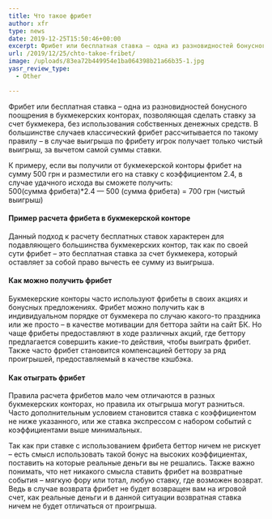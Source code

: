 ```yaml
---
title: Что такое фрибет
author: xfr
type: news
date: 2019-12-25T15:50:46+00:00
excerpt: Фрибет или бесплатная ставка – одна из разновидностей бонусного поощрения в букмекерских конторах, позволяющая сделать ставку за счет букмекера, без использования собственных денежных средств...
url: /2019/12/25/chto-takoe-fribet/
image: /uploads/83ea72b449954e1ba064398b21a66b35-1.jpg
yasr_review_type:
  - Other

---
```

Фрибет или бесплатная ставка – одна из разновидностей бонусного поощрения в букмекерских конторах, позволяющая сделать ставку за счет букмекера, без использования собственных денежных средств. В большинстве случаев классический фрибет рассчитывается по такому правилу – в случае выигрыша по фрибету игрок получает только чистый выигрыш, за вычетом самой суммы ставки.

К примеру, если вы получили от букмекерской конторы фрибет на сумму 500 грн и разместили его на ставку с коэффициентом 2.4, в случае удачного исхода вы сможете получить:  
500(сумма фрибета)*2.4 &#8212; 500 (сумма фрибета) = 700 грн (чистый выигрыш)

#### Пример расчета фрибета в букмекерской конторе

Данный подход к расчету бесплатных ставок характерен для подавляющего большинства букмекерских контор, так как по своей сути фрибет – это бесплатная ставка за счет букмекера, который оставляет за собой право вычесть ее сумму из выигрыша.

#### Как можно получить фрибет

Букмекерские конторы часто используют фрибеты в своих акциях и бонусных предложениях. Фрибет можно получить как в индивидуальном порядке от букмекера по случаю какого-то праздника или же просто – в качестве мотивации для беттора зайти на сайт БК. Но чаще фрибеты предоставляют в ходе различных акций, где беттору предлагается совершить какие-то действия, чтобы выиграть фрибет. Также часто фрибет становится компенсацией беттору за ряд проигрышей, предоставляемый в качестве кэшбэка.

#### Как отыграть фрибет

Правила расчета фрибетов мало чем отличаются в разных букмекерских конторах, но правила их отыгрыша могут разниться. Часто дополнительным условием становится ставка с коэффициентом не ниже указанного, или же ставка экспрессом с набором событий с коэффициентами выше минимальных.

Так как при ставке с использованием фрибета беттор ничем не рискует – есть смысл использовать такой бонус на высоких коэффициентах, поставить на которые реальные деньги вы не решались. Также важно понимать, что нет никакого смысла ставить фрибет на возвратные события – мягкую фору или тотал, любую ставку, где возможен возврат. Ведь в случае возврата фрибет не будет возвращен вам на игровой счет, как реальные деньги и в данной ситуации возвратная ставка ничем не будет отличаться от проигрыша.



